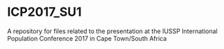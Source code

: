 # ICP2017_SU1
A repository for files related to the presentation at the IUSSP International Population Conference 2017 in Cape Town/South Africa
